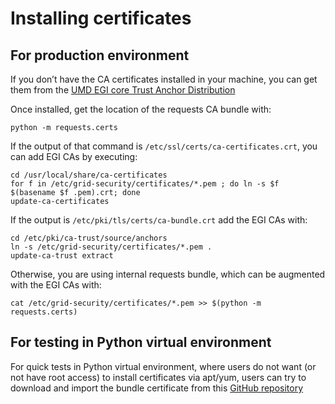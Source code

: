 # Installing certificates 

## For production environment

If you don’t have the CA certificates installed in your machine, you can get them from
the [UMD EGI core Trust Anchor Distribution](http://repository.egi.eu/?category_name=cas)

Once installed, get the location of the requests CA bundle with:

```
python -m requests.certs
```

If the output of that command is `/etc/ssl/certs/ca-certificates.crt`, you can add EGI CAs by executing:

```
cd /usr/local/share/ca-certificates
for f in /etc/grid-security/certificates/*.pem ; do ln -s $f $(basename $f .pem).crt; done
update-ca-certificates
```

If the output is `/etc/pki/tls/certs/ca-bundle.crt` add the EGI CAs with:

```
cd /etc/pki/ca-trust/source/anchors
ln -s /etc/grid-security/certificates/*.pem .
update-ca-trust extract
```

Otherwise, you are using internal requests bundle, which can be augmented with the EGI CAs with:

```
cat /etc/grid-security/certificates/*.pem >> $(python -m requests.certs)
```

## For testing in Python virtual environment

For quick tests in Python virtual environment, where users do not want (or not have root access) to install 
certificates via apt/yum, users can try to download and import the bundle certificate from this 
[GitHub repository](https://github.com/tdviet/python-requests-bundle-certs)